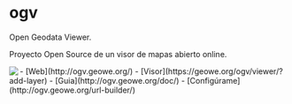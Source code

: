 # ogv
Open Geodata Viewer.

<p>Proyecto Open Source de un visor de mapas abierto online. </p>

<img align="left" src="https://github.com/geowe/ogv/blob/master/screenshot.png">
- [Web](http://ogv.geowe.org/)
- [Visor](https://geowe.org/ogv/viewer/?add-layer)
- [Guia](http://ogv.geowe.org/doc/)
- [Configúrame](http://ogv.geowe.org/url-builder/)
